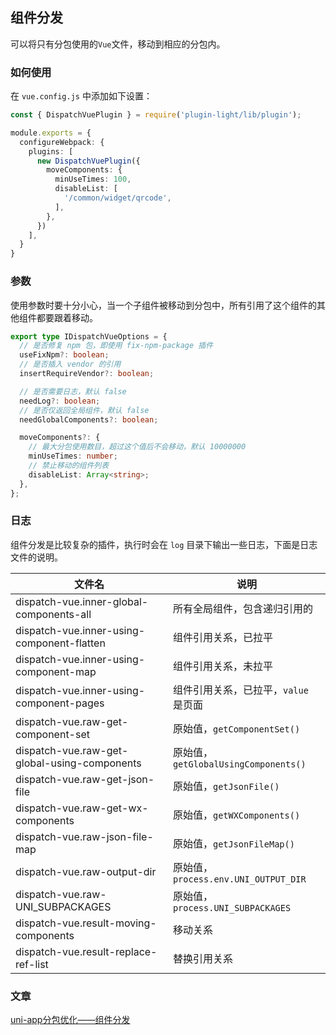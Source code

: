 ## 组件分发

可以将只有分包使用的`Vue`文件，移动到相应的分包内。

### 如何使用

在 `vue.config.js` 中添加如下设置：

```ts
const { DispatchVuePlugin } = require('plugin-light/lib/plugin');

module.exports = {
  configureWebpack: {
    plugins: [
      new DispatchVuePlugin({
        moveComponents: {
          minUseTimes: 100,
          disableList: [
            '/common/widget/qrcode',
          ],
        },
      })
    ],
  }
}
```

### 参数

使用参数时要十分小心，当一个子组件被移动到分包中，所有引用了这个组件的其他组件都要跟着移动。

```ts
export type IDispatchVueOptions = {
  // 是否修复 npm 包，即使用 fix-npm-package 插件
  useFixNpm?: boolean;
  // 是否插入 vendor 的引用
  insertRequireVendor?: boolean;

  // 是否需要日志，默认 false
  needLog?: boolean;
  // 是否仅返回全局组件，默认 false
  needGlobalComponents?: boolean;

  moveComponents?: {
    // 最大分包使用数目，超过这个值后不会移动，默认 10000000
    minUseTimes: number;
    // 禁止移动的组件列表
    disableList: Array<string>;
  },
};
```

### 日志

组件分发是比较复杂的插件，执行时会在 `log` 目录下输出一些日志，下面是日志文件的说明。

| 文件名                                       | 说明                                 |
| -------------------------------------------- | ------------------------------------ |
| dispatch-vue.inner-global-components-all     | 所有全局组件，包含递归引用的         |
| dispatch-vue.inner-using-component-flatten   | 组件引用关系，已拉平                 |
| dispatch-vue.inner-using-component-map       | 组件引用关系，未拉平                 |
| dispatch-vue.inner-using-component-pages     | 组件引用关系，已拉平，`value` 是页面 |
| dispatch-vue.raw-get-component-set           | 原始值，`getComponentSet()`          |
| dispatch-vue.raw-get-global-using-components | 原始值，`getGlobalUsingComponents()` |
| dispatch-vue.raw-get-json-file               | 原始值，`getJsonFile()`              |
| dispatch-vue.raw-get-wx-components           | 原始值，`getWXComponents()`          |
| dispatch-vue.raw-json-file-map               | 原始值，`getJsonFileMap()`           |
| dispatch-vue.raw-output-dir                  | 原始值，`process.env.UNI_OUTPUT_DIR` |
| dispatch-vue.raw-UNI_SUBPACKAGES             | 原始值，`process.UNI_SUBPACKAGES`    |
| dispatch-vue.result-moving-components        | 移动关系                             |
| dispatch-vue.result-replace-ref-list         | 替换引用关系                         |


### 文章

[uni-app分包优化——组件分发](https://juejin.cn/post/7134873157449547812)
